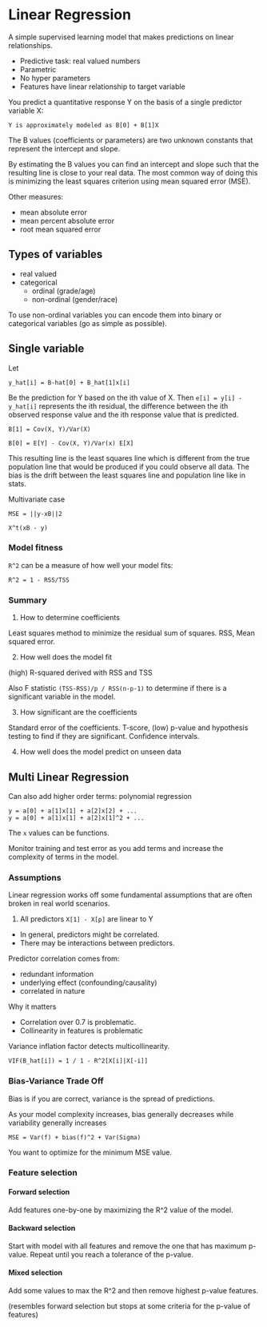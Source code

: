 # Linear Regression

A simple supervised learning model that makes predictions on linear
relationships.

- Predictive task: real valued numbers
- Parametric
- No hyper parameters
- Features have linear relationship to target variable

You predict a quantitative response Y on the basis of a single predictor
variable X:

```
Y is approximately modeled as B[0] + B[1]X
```

The B values (coefficients or parameters) are two unknown constants that represent the intercept
and slope.

By estimating the B values you can find an intercept and slope such that the
resulting line is close to your real data. The most common way of doing this is
minimizing the least squares criterion using mean squared error (MSE).

Other measures:

- mean absolute error
- mean percent absolute error
- root mean squared error

## Types of variables

- real valued
- categorical
    - ordinal (grade/age)
    - non-ordinal (gender/race)

To use non-ordinal variables you can encode them into binary or categorical
variables (go as simple as possible).

## Single variable

Let

```
y_hat[i] = B-hat[0] + B_hat[1]x[i]
```

Be the prediction for Y based on the ith value of X. Then `e[i] = y[i] - y_hat[i]`
represents the ith residual, the difference between the ith observed response
value and the ith response value that is predicted.

```
B[1] = Cov(X, Y)/Var(X)

B[0] = E[Y] - Cov(X, Y)/Var(x) E[X]
```

This resulting line is the least squares line which is different from the true
population line that would be produced if you could observe all data. The bias
is the drift between the least squares line and population line like in stats.

Multivariate case

```
MSE = ||y-xB||2

X^t(xB - y)
```

### Model fitness

`R^2` can be a measure of how well your model fits:

```
R^2 = 1 - RSS/TSS
```

### Summary

1. How to determine coefficients

Least squares method to minimize the residual sum of squares. RSS, Mean squared
error.

2. How well does the model fit

(high) R-squared derived with RSS and TSS

Also F statistic `(TSS-RSS)/p / RSS(n-p-1)` to determine if there is a
significant variable in the model.

3. How significant are the coefficients

Standard error of the coefficients. T-score, (low) p-value and hypothesis testing to
find if they are significant. Confidence intervals.

4. How well does the model predict on unseen data

## Multi Linear Regression

Can also add higher order terms: polynomial regression

```
y = a[0] + a[1]x[1] + a[2]x[2] + ...
y = a[0] + a[1]x[1] + a[2]x[1]^2 + ...
```

The `x` values can be functions.

Monitor training and test error as you add terms and increase the complexity of
terms in the model.

### Assumptions

Linear regression works off some fundamental assumptions that are often broken
in real world scenarios.

1. All predictors `X[1] - X[p]` are linear to Y

- In general, predictors might be correlated.
- There may be interactions between predictors.

Predictor correlation comes from:

- redundant information
- underlying effect (confounding/causality)
- correlated in nature

Why it matters

- Correlation over 0.7 is problematic.
- Collinearity in features is problematic

Variance inflation factor detects multicollinearity.

```
VIF(B_hat[i]) = 1 / 1 - R^2[X[i]|X[-i]]
```

### Bias-Variance Trade Off

Bias is if you are correct, variance is the spread of predictions.

As your model complexity increases, bias generally decreases while variability
generally increases

`MSE = Var(f) + bias(f)^2 + Var(Sigma)`

You want to optimize for the minimum MSE value.

### Feature selection

#### Forward selection

Add features one-by-one by maximizing the R^2 value of the model.

#### Backward selection

Start with model with all features and remove the one that has maximum p-value.
Repeat until you reach a tolerance of the p-value.

#### Mixed selection

Add some values to max the R^2 and then remove highest p-value features.

(resembles forward selection but stops at some criteria for the p-value of
features)
